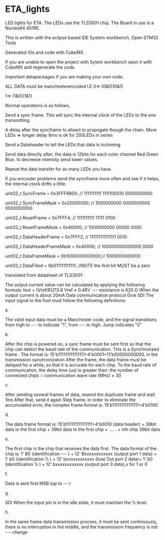 # ETA_lights
LED lights for ETA.
The LEDs use the TLS3001 chip.
The Board in use is a Nucleo64 401RE.

This is written with the eclipse based IDE System workbench, Open STM32 Tools

Generated IOs and code with CubeMX

If you are unable to open the project with Sytem workbench open it with CubeMX and regenerate the code.

Important datapackages if you are making your own code.

ALL DATA must be manchesterencoded I.E
0=> (0&0)(0&1)

1=> (1&0)(1&1)
                                   
Normal operations is as follows, 

Send a sync frame. This will sync the internal clock of the LEDs to the one transmitting. 

A delay after the syncframe to allowit to propogate though the chain. More LEDs => longer delay 6ms is ok for 200LEDs in series

Send a Dataheader to tell the LEDs that data is incloming

Send data directly after, the data is 12bits for each color channel Red Green Blue. to decreese intensity send lower values.

Repeat the data transfer for as many LEDs you have.

If you encouter problems send the syncframe more often and see if it helps, the internal clock drifts a little. 

  uint32_t SyncFrame = 0x3FFF8800;        // 1111111111 1111100010 0000000000

  uint32_t SyncFrameMask = 0x20000000;    // 1000000000 0000000000 0000000000

  uint32_t ResetFrame = 0x7FFF4;           // 1111111111 11111 0100

  uint32_t ResetFrameMask = 0x40000;       // 1000000000 00000 0000

  uint32_t DataHeaderFrame = 0x7FFF2;      // 111111111111111 0010

  uint32_t DataHeaderFrameMask = 0x40000;  // 100000000000000 0000

  uint32_t DataFrameMask = 0b1000000000000;// 1000000000000  

  uint32_t DataFilled  = 0b011111111111;   //NOTE the first bit MUST be a zero
  
  
translated from datasheet of TLS3001:

The output current value can be calculated by applying the following formula:
Iout = (Vref/R)*2*13.8
Vref ≈ 0.46V
--- resistance is 620 Ω
When the output current is about 20mA Data communication protocol Give SDI
The input signal to the foot must follow the following definitions:

a.

The valid input data must be a Manchester code, and the signal transitions from high to --- to indicate "1", from --- to high.
Jump indicates "0"

b.

After the chip is powered on, a sync frame must be sent first so that the chip can detect the baud rate of the communication. 
This is a Synchronized frame .
The format is: 15'b111111111111111+4'b0001+11’b00000000000, in the transmission synchronization
After the frame, the data frame must be delayed for a while, so that it is accurate for each chip.
To the baud rate of communication, the delay time (us) is greater than: the number of connected chips ÷ communication wave rate (MHz) × 30

c.

After sending several frames of data, resend the duplicate frame and wait
1ms
After that, send it again
Step frame, in order to eliminate the accumulated error, the complex frame format is:
15’b111111111111111+4’b0100

d.

The data frame format is: 15'b111111111111111+4'b0010 (data header) + 39bit data to the first chip + 39bit data to the first chip + ...... + nth chip 39bit data

e.

The first chip is the chip that receives the data first. The data format of the chip is: 1’
B0 (identification --- ) + 12’ Bxxxxxxxxxxxx (output port 1 data) + 1’ b0 (identification 1⁄2 ) + 12’ bxxxxxxxxxxxx
(lose Out port 2 data)+ 1' b0 (identification 1⁄2 ) + 12’ bxxxxxxxxxxxx (output port 3 data),x for 1 or 0

f.

Data is sent first MSB (up to ---)

g.

SDI When the input pin is in the idle state, it must maintain the 1⁄2 level.

h.

In the same frame data transmission process, it must be sent continuously, there is no interruption in the middle, and the transmission frequency is not --- change
  
  
